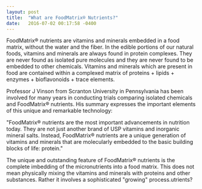 ```yaml
---
layout: post
title:  "What are FoodMatrix® Nutrients?"
date:   2016-07-02 00:17:58 -0400
---
```


FoodMatrix® nutrients are vitamins and minerals embedded in a food matrix, without the water and the fiber. In the edible portions of our natural foods, vitamins and minerals are always found in protein complexes. They are never found as isolated pure molecules and they are never found to be embedded to other chemicals. Vitamins and minerals which are present in food are contained within a complexed matrix of proteins + lipids + enzymes + bioflavonoids + trace elements.

Professor J Vinson from Scranton University in Pennsylvania has been involved for many years in conducting trials comparing isolated chemicals and FoodMatrix® nutrients. His summary expresses the important elements of this unique and remarkable technology:

"FoodMatrix® nutrients are the most important advancements in nutrition today. They are not just another brand of USP vitamins and inorganic mineral salts. Instead, FoodMatrix® nutrients are a unique generation of vitamins and minerals that are molecularly embedded to the basic building blocks of life: protein."

The unique and outstanding feature of FoodMatrix® nutrients is the complete imbedding of the micronutrients into a food matrix. This does not mean physically mixing the vitamins and minerals with proteins and other substances. Rather it involves a sophisticated "growing" process.utrients?
